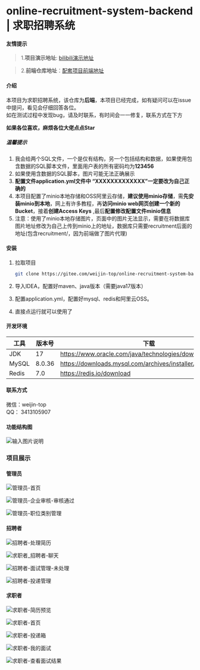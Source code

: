 # online-recruitment-system-backend | 求职招聘系统

#### 友情提示

> 1.**项目演示地址**: [bilibili演示地址](https://www.bilibili.com/video/BV1tYPUeJEaF/)

> 2.**前端仓库地址**：[配套项目前端地址](https://gitee.com/weijin-top/online-recruitment-system-frontend.git)

#### 介绍

本项目为求职招聘系统，该仓库为**后端**，本项目已经完成，如有疑问可以在issue中提问，看见会仔细回答各位。  
如在测试过程中发现bug，请及时联系，有时间会一一修复，联系方式在下方  

**如果各位喜欢，麻烦各位大佬点点Star**

##### 温馨提示

1. 我会给两个SQL文件，一个是仅有结构，另一个包括结构和数据，如果使用包含数据的SQL脚本文件，里面用户表的所有密码均为**123456**
2. 如果使用含数据的SQL脚本，图片可能无法正确展示
3. **配置文件application.yml文件中 “XXXXXXXXXXXXX”一定要改为自己正确的**
4. 本项目配置了minio本地存储和OSS阿里云存储，**建议使用minio存储**，需**先安装minio到本地**，网上有许多教程，再**访问minio web网页创建一个新的Bucket**，接着**创建Access Keys**
   ,最后**配置修改配置文件minio信息**
5. 注意：使用了minio本地存储图片，页面中的图片无法显示，需要在将数据库图片地址修改为自己上传到minio上的地址，数据库只需要recruitment后面的地址(包含recruitment/，因为前端做了图片代理)

#### 安装

1. 拉取项目

   ``` bash
   git clone https://gitee.com/weijin-top/online-recruitment-system-backend.git
   ```

2. 导入IDEA，配置好maven、java版本（需要java17版本）

3. 配置application.yml，配置好mysql、redis和阿里云OSS。

4. 直接点运行就可以使用了

#### 开发环境

| 工具  | 版本号 | 下载                                                        |
| ----- | ------ | ---------------------------------------------------------- |
| JDK   | 17     | https://www.oracle.com/java/technologies/downloads/#java17 |
| MySQL | 8.0.36 | https://downloads.mysql.com/archives/installer/            |
| Redis | 7.0    | https://redis.io/download                                  |

#### 联系方式

微信：weijin-top  
QQ： 3413105907

#### 功能结构图

![输入图片说明](https://gitee.com/weijin-top/online-recruitment-system-backend/raw/master/image/function/在线求职招聘系统-功能结构图.png)

### 项目展示

#### 管理员

![管理员-首页](https://gitee.com/weijin-top/online-recruitment-system-backend/raw/master/image/printscreen/管理员-首页.png)

![管理员-企业审核-审核通过](https://gitee.com/weijin-top/online-recruitment-system-backend/raw/master/image/printscreen/管理员-企业审核-审核通过.png)

![管理员-职位类别管理](https://gitee.com/weijin-top/online-recruitment-system-backend/raw/master/image/printscreen/管理员-职位类别管理.png)

#### 招聘者

![招聘者-处理简历](https://gitee.com/weijin-top/online-recruitment-system-backend/raw/master/image/printscreen/招聘者-处理简历.png)

![求职者_招聘者-聊天](https://gitee.com/weijin-top/online-recruitment-system-backend/raw/master/image/printscreen/求职者_招聘者-聊天.png)

![招聘者-面试管理-未处理](https://gitee.com/weijin-top/online-recruitment-system-backend/raw/master/image/printscreen/招聘者-面试管理-未处理.png)

![招聘者-投递管理](https://gitee.com/weijin-top/online-recruitment-system-backend/raw/master/image/printscreen/招聘者-投递管理.png)

#### 求职者

![求职者-简历预览](https://gitee.com/weijin-top/online-recruitment-system-backend/raw/master/image/printscreen/求职者-简历预览.png)

![求职者-首页](https://gitee.com/weijin-top/online-recruitment-system-backend/raw/master/image/printscreen/求职者-首页.png)

![求职者-投递箱](https://gitee.com/weijin-top/online-recruitment-system-backend/raw/master/image/printscreen/求职者-投递箱.png)

![求职者-我的面试](https://gitee.com/weijin-top/online-recruitment-system-backend/raw/master/image/printscreen/求职者-我的面试.png)

![求职者-查看面试结果](https://gitee.com/weijin-top/online-recruitment-system-backend/raw/master/image/printscreen/求职者-查看面试结果.png)
